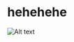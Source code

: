 # hehehehe
![Alt text](https://static.wikia.nocookie.net/spongyconstructionproject/images/a/a4/New_Pat.PNG/revision/latest?cb=20231015231909)
